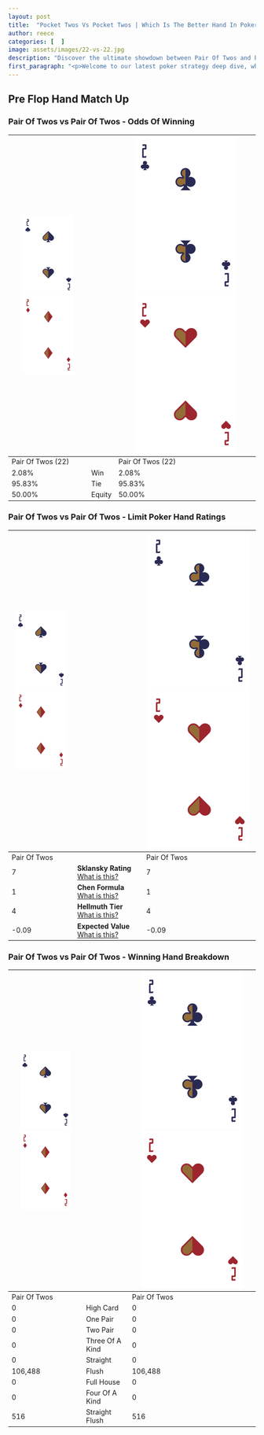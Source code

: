 ```yaml
---
layout: post
title:  "Pocket Twos Vs Pocket Twos | Which Is The Better Hand In Poker? A Complete Guide"
author: reece
categories: [  ]
image: assets/images/22-vs-22.jpg
description: "Discover the ultimate showdown between Pair Of Twos and Pair Of Twos in poker! Uncover the odds, strategies, and scenarios where one hand triumphs over the other. Get ready to up your poker game with this thrilling analysis."
first_paragraph: "<p>Welcome to our latest poker strategy deep dive, where we're pitting two distinct hands against each other in a high-stakes showdown: Pair Of Twos vs Pair Of Twos.</p><p>In the dynamic world of poker, every decision counts, and knowing which hand holds the upper hand is key to your success at the table.</p><p>In this article, we'll dissect these two hands, explore the scenarios where one dominates the other, and equip you with the knowledge to make strategic choices that can tip the odds in your favor.</p><p>Get ready to unravel the intriguing dynamics of these poker hands and elevate your game to new heights.</p>"
---
```




[comment]: # (sp0)

## Pre Flop Hand Match Up

<div class="table hand-ratings" markdown="1"> 



### Pair Of Twos vs Pair Of Twos - Odds Of Winning


    
| ![image info](assets/images/hand1/2.png) ![image info](assets/images/hand1/2o.png) |  | ![image info](assets/images/hand2/2.png) ![image info](assets/images/hand2/2o.png) |
| -------- | -------- | -------- |
| Pair Of Twos (22) |  | Pair Of Twos (22) |
| 2.08% | Win | 2.08% |
| 95.83% | Tie | 95.83% |
| 50.00% | Equity | 50.00% |




[comment]: # (sp1)



### Pair Of Twos vs Pair Of Twos - Limit Poker Hand Ratings


    
| ![image info](assets/images/hand1/2.png) ![image info](assets/images/hand1/2o.png) |  | ![image info](assets/images/hand2/2.png) ![image info](assets/images/hand2/2o.png) |
| -------- | -------- | -------- |
| Pair Of Twos |  | Pair Of Twos |
| 7 | **Sklansky Rating** [What is this?](/sklansky-rating-explained) | 7 |
| 1 | **Chen Formula** [What is this?](/chen-formula-explained) | 1 |
| 4 | **Hellmuth Tier** [What is this?](/Hellmuth-tier-explained) | 4 |
| -0.09 | **Expected Value** [What is this?](/expected-value-explained) | -0.09 |




[comment]: # (sp2)



### Pair Of Twos vs Pair Of Twos - Winning Hand Breakdown


    
| ![image info](assets/images/hand1/2.png) ![image info](assets/images/hand1/2o.png) |  | ![image info](assets/images/hand2/2.png) ![image info](assets/images/hand2/2o.png) |
| -------- | -------- | -------- |
| Pair Of Twos |  | Pair Of Twos |
| 0 | High Card | 0 |
| 0 | One Pair | 0 |
| 0 | Two Pair | 0 |
| 0 | Three Of A Kind | 0 |
| 0 | Straight | 0 |
| 106,488 | Flush | 106,488 |
| 0 | Full House | 0 |
| 0 | Four Of A Kind | 0 |
| 516 | Straight Flush | 516 |




[comment]: # (sp3)



</div>

[comment]: # (sp4)



[comment]: # (sp5)

